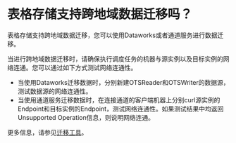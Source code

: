 # 表格存储支持跨地域数据迁移吗？

表格存储支持跨地域数据迁移，您可以使用Dataworks或者通道服务进行数据迁移。

当进行跨地域数据迁移时，请确保执行调度任务的机器与源实例以及目标实例的网络连通。您可以通过如下方式测试网络连通性。

-   当使用Dataworks迁移数据时，分别新建OTSReader和OTSWriter的数据源，测试数据源的网络连通性。
-   当使用通道服务迁移数据时，在连接通道的客户端机器上分别curl源实例的Endpoint和目标实例的Endpoint，测试网络连通性。如果测试结果中均返回Unsupported Operation信息，则说明网络连通。

更多信息，请参见[迁移工具]()。


